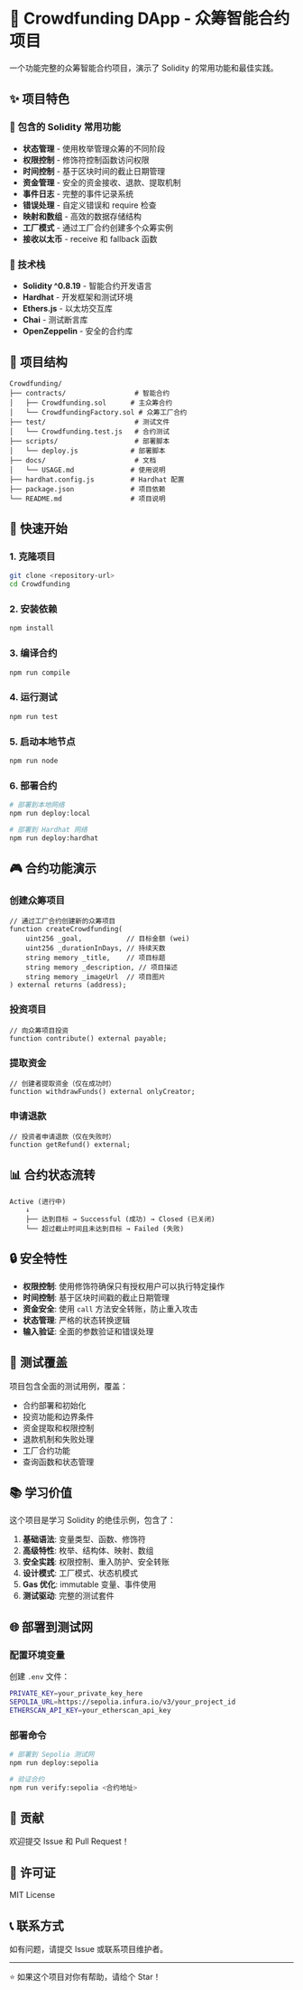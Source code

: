 # 🚀 Crowdfunding DApp - 众筹智能合约项目

一个功能完整的众筹智能合约项目，演示了 Solidity 的常用功能和最佳实践。

## ✨ 项目特色

### 🎯 包含的 Solidity 常用功能
- **状态管理** - 使用枚举管理众筹的不同阶段
- **权限控制** - 修饰符控制函数访问权限  
- **时间控制** - 基于区块时间的截止日期管理
- **资金管理** - 安全的资金接收、退款、提取机制
- **事件日志** - 完整的事件记录系统
- **错误处理** - 自定义错误和 require 检查
- **映射和数组** - 高效的数据存储结构
- **工厂模式** - 通过工厂合约创建多个众筹实例
- **接收以太币** - receive 和 fallback 函数

### 🔧 技术栈
- **Solidity ^0.8.19** - 智能合约开发语言
- **Hardhat** - 开发框架和测试环境
- **Ethers.js** - 以太坊交互库
- **Chai** - 测试断言库
- **OpenZeppelin** - 安全的合约库

## 📁 项目结构

```
Crowdfunding/
├── contracts/                 # 智能合约
│   ├── Crowdfunding.sol      # 主众筹合约
│   └── CrowdfundingFactory.sol # 众筹工厂合约
├── test/                      # 测试文件
│   └── Crowdfunding.test.js   # 合约测试
├── scripts/                   # 部署脚本
│   └── deploy.js             # 部署脚本
├── docs/                      # 文档
│   └── USAGE.md              # 使用说明
├── hardhat.config.js         # Hardhat 配置
├── package.json              # 项目依赖
└── README.md                 # 项目说明
```

## 🚀 快速开始

### 1. 克隆项目
```bash
git clone <repository-url>
cd Crowdfunding
```

### 2. 安装依赖
```bash
npm install
```

### 3. 编译合约
```bash
npm run compile
```

### 4. 运行测试
```bash
npm run test
```

### 5. 启动本地节点
```bash
npm run node
```

### 6. 部署合约
```bash
# 部署到本地网络
npm run deploy:local

# 部署到 Hardhat 网络
npm run deploy:hardhat
```

## 🎮 合约功能演示

### 创建众筹项目
```solidity
// 通过工厂合约创建新的众筹项目
function createCrowdfunding(
    uint256 _goal,           // 目标金额 (wei)
    uint256 _durationInDays, // 持续天数
    string memory _title,    // 项目标题
    string memory _description, // 项目描述
    string memory _imageUrl  // 项目图片
) external returns (address);
```

### 投资项目
```solidity
// 向众筹项目投资
function contribute() external payable;
```

### 提取资金
```solidity
// 创建者提取资金（仅在成功时）
function withdrawFunds() external onlyCreator;
```

### 申请退款
```solidity
// 投资者申请退款（仅在失败时）
function getRefund() external;
```

## 📊 合约状态流转

```
Active (进行中)
    ↓
    ├── 达到目标 → Successful (成功) → Closed (已关闭)
    └── 超过截止时间且未达到目标 → Failed (失败)
```

## 🔒 安全特性

- **权限控制**: 使用修饰符确保只有授权用户可以执行特定操作
- **时间控制**: 基于区块时间戳的截止日期管理
- **资金安全**: 使用 `call` 方法安全转账，防止重入攻击
- **状态管理**: 严格的状态转换逻辑
- **输入验证**: 全面的参数验证和错误处理

## 🧪 测试覆盖

项目包含全面的测试用例，覆盖：
- 合约部署和初始化
- 投资功能和边界条件
- 资金提取和权限控制
- 退款机制和失败处理
- 工厂合约功能
- 查询函数和状态管理

## 📚 学习价值

这个项目是学习 Solidity 的绝佳示例，包含了：

1. **基础语法**: 变量类型、函数、修饰符
2. **高级特性**: 枚举、结构体、映射、数组
3. **安全实践**: 权限控制、重入防护、安全转账
4. **设计模式**: 工厂模式、状态机模式
5. **Gas 优化**: immutable 变量、事件使用
6. **测试驱动**: 完整的测试套件

## 🌐 部署到测试网

### 配置环境变量
创建 `.env` 文件：
```bash
PRIVATE_KEY=your_private_key_here
SEPOLIA_URL=https://sepolia.infura.io/v3/your_project_id
ETHERSCAN_API_KEY=your_etherscan_api_key
```

### 部署命令
```bash
# 部署到 Sepolia 测试网
npm run deploy:sepolia

# 验证合约
npm run verify:sepolia <合约地址>
```

## 🤝 贡献

欢迎提交 Issue 和 Pull Request！

## 📄 许可证

MIT License

## 📞 联系方式

如有问题，请提交 Issue 或联系项目维护者。

---

⭐ 如果这个项目对你有帮助，请给个 Star！